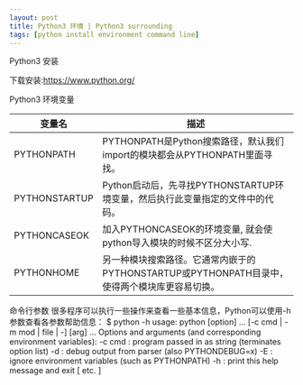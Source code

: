 ```yaml
---
layout: post
title: Python3 环境 | Python3 surrounding
tags: [python install environment command line]
---
```


Python3 安装

下载安装:https://www.python.org/

Python3 环境变量

变量名|描述
------|------
PYTHONPATH|PYTHONPATH是Python搜索路径，默认我们import的模块都会从PYTHONPATH里面寻找。
PYTHONSTARTUP|Python启动后，先寻找PYTHONSTARTUP环境变量，然后执行此变量指定的文件中的代码。
PYTHONCASEOK|加入PYTHONCASEOK的环境变量, 就会使python导入模块的时候不区分大小写.
PYTHONHOME|另一种模块搜索路径。它通常内嵌于的PYTHONSTARTUP或PYTHONPATH目录中，使得两个模块库更容易切换。

命令行参数
很多程序可以执行一些操作来查看一些基本信息，Python可以使用-h参数查看各参数帮助信息：
$ python -h
usage: python [option] ... [-c cmd | -m mod | file | -] [arg] ...
Options and arguments (and corresponding environment variables):
-c cmd : program passed in as string (terminates option list)
-d     : debug output from parser (also PYTHONDEBUG=x)
-E     : ignore environment variables (such as PYTHONPATH)
-h     : print this help message and exit
[ etc. ]
